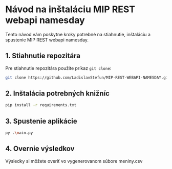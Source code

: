# Návod na inštaláciu MIP REST webapi namesday 

Tento návod vám poskytne kroky potrebné na stiahnutie, inštaláciu a spustenie MIP REST webapi namesday.

## 1. Stiahnutie repozitára

Pre stiahnutie repozitára použite príkaz `git clone`:

```bash
git clone https://github.com/LadislavStefun/MIP-REST-WEBAPI-NAMESDAY.git
```
## 2. Inštalácia potrebných knižníc 
```bash
pip install -r requirements.txt
```
## 3. Spustenie aplikácie 
```bash
py .\main.py
```
## 4. Overnie výsledkov 
Výsledky si môžete overiť vo vygenerovanom súbore meniny.csv
